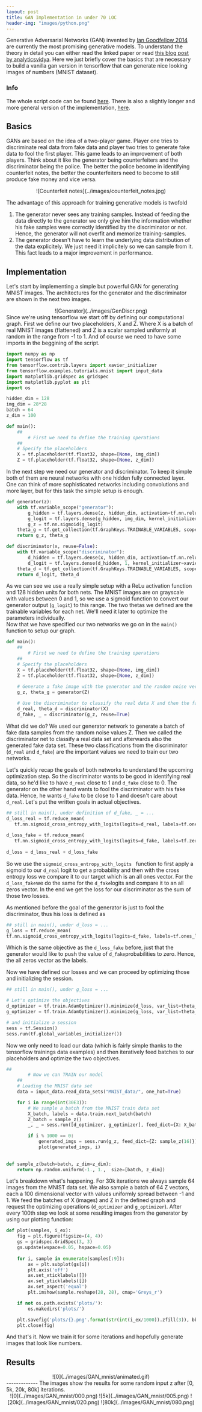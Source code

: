 ```yaml
---
layout: post
title: GAN Implementation in under 70 LOC
header-img: "images/python.png"
---
```



Generative Adversarial Networks (GAN) invented by [Ian Goodfellow 2014](https://arxiv.org/abs/1406.2661) are currently the most promising generative models. To understand the theory in detail you can either read the linked paper or read [this blog post by analyticsvidya](https://www.analyticsvidhya.com/blog/2017/06/introductory-generative-adversarial-networks-gans/). Here we just briefly cover the basics that are necessary to build a vanilla gan version in tensorflow that can generate nice looking images of numbers (MNIST dataset). 

### Info
The whole script code can be found [here](https://github.com/leox1v/GAN/blob/master/vanilla_gan/simple/gan_vanilla.py). There is also a slightly longer and more general version of the implementation, [here](https://github.com/leox1v/GAN/tree/master/vanilla_gan). 

## Basics
GANs are based on the idea of a two-player game. Player one tries to discriminate real data from fake data and player two tries to generate fake data to fool the first player. This game leads to an improvement of both players. Think about it like the generator being counterfeiters and the discriminator being the police. The better the police become in identifying counterfeit notes, the better the counterfeiters need to become to still produce fake money and vice versa. 

<center>![Counterfeit notes](../images/counterfeit_notes.jpg) </center>

The advantage of this approach for training generative models is twofold  
1. The generator never sees any training samples. Instead of feeding the data directly to the generator we only give him the information whether his fake samples were correctly identified by the discriminator or not. Hence, the generator will not overfit and memorize training-samples.  
2. The generator doesn't have to learn the underlying data distribution of the data explicitely. We just need it implicitely so we can sample from it. This fact leads to a major improvement in performance.

## Implementation
Let's start by implementing a simple but powerful GAN for generating MNIST images. The architectures for the generator and the discriminator are shown in the next two images.  
<center> ![Generator](../images/GenDiscr.png) </center>
Since we're using tensorflow we start off by defining our computational graph. First we define our two placeholders, X and Z. Where X is a batch of real MNIST images (flattened) and Z is a scalar sampled uniformly at random in the range from -1 to 1. And of course we need to have some imports in the beggining of the script.

```python
import numpy as np
import tensorflow as tf
from tensorflow.contrib.layers import xavier_initializer
from tensorflow.examples.tutorials.mnist import input_data
import matplotlib.gridspec as gridspec
import matplotlib.pyplot as plt
import os

hidden_dim = 128
img_dim = 28*28
batch = 64
z_dim = 100

def main():  
    ##
        # First we need to define the training operations
    ##
    # Specify the placeholders
    X = tf.placeholder(tf.float32, shape=[None, img_dim])
    Z = tf.placeholder(tf.float32, shape=[None, z_dim])
```

In the next step we need our generator and discriminator. To keep it simple both of them are neural networks with one hidden fully connected layer. One can think of more sophisticated networks including convolutions and more layer, but for this task the simple setup is enough. 

```python
def generator(z):
    with tf.variable_scope("generator"):
        g_hidden = tf.layers.dense(z, hidden_dim, activation=tf.nn.relu, kernel_initializer=xavier_initializer(), name="G1")
        g_logit = tf.layers.dense(g_hidden, img_dim, kernel_initializer=xavier_initializer(), name="G2")
        g_z = tf.nn.sigmoid(g_logit)
    theta_g = tf.get_collection(tf.GraphKeys.TRAINABLE_VARIABLES, scope="generator")
    return g_z, theta_g

def discriminator(x, reuse=False):
    with tf.variable_scope("discriminator"):
        d_hidden = tf.layers.dense(x, hidden_dim, activation=tf.nn.relu, kernel_initializer=xavier_initializer(), reuse=reuse, name="D1")
        d_logit = tf.layers.dense(d_hidden, 1, kernel_initializer=xavier_initializer(), reuse=reuse, name="D2")
    theta_d = tf.get_collection(tf.GraphKeys.TRAINABLE_VARIABLES, scope="discriminator")
    return d_logit, theta_d
```
As we can see we use a really simple setup with a ReLu activation function and 128 hidden units for both nets. The MNIST images are on grayscale with values between 0 and 1, so we use a sigmoid function to convert our generator output (```g_logit```) to this range. The two thetas we defined are the trainable variables for each net. We'll need it later to optimize the parameters individually.  
Now that we have specified our two networks we go on in the ```main()``` function to setup our graph.

```python
def main():  
    ##
        # First we need to define the training operations
    ##
    # Specify the placeholders
    X = tf.placeholder(tf.float32, shape=[None, img_dim])
    Z = tf.placeholder(tf.float32, shape=[None, z_dim])
    
    # Generate a fake image with the generator and the random noise vector z
    g_z, theta_g = generator(Z)

    # Use the discriminator to classify the real data X and then the fake data g_z
    d_real, theta_d = discriminator(X)
    d_fake, _ = discriminator(g_z, reuse=True)

```

What did we do? We used our generator network to generate a batch of fake data samples from the random noise values Z. Then we called the discriminator net to classify a real data set and afterwards also the generated fake data set. These two classifications from the discriminator (```d_real``` and ```d_fake```) are the important values we need to train our two networks. 

Let's quickly recap the goals of both networks to understand the upcoming optimization step. So the discriminator wants to be good in identifying real data, so he'd like to have ```d_real``` close to 1 and ```d_fake``` close to 0. The generator on the other hand wants to fool the discriminator with his fake data. Hence, he wants ```d_fake``` to be close to 1 and doesn't care about ```d_real```. Let's put the written goals in actual objectives.

 ```python 
## still in main(), under definition of d_fake, _ = ...
d_loss_real = tf.reduce_mean(
    tf.nn.sigmoid_cross_entropy_with_logits(logits=d_real, labels=tf.ones_like(d_real)))
    
d_loss_fake = tf.reduce_mean(
	tf.nn.sigmoid_cross_entropy_with_logits(logits=d_fake, labels=tf.zeros_like(d_fake)))
	
d_loss = d_loss_real + d_loss_fake  
 ```
 So we use the ```sigmoid_cross_entropy_with_logits ``` function to first apply a sigmoid to our ```d_real``` logit to get a probability and then with the cross entropy loss we compare it to our target which is an all ones vector. For the ```d_loss_fake```we do the same for the ```d_fake```logits and compare it to an all zeros vector. In the end we get the loss for our discriminator as the sum of those two losses.
 
 As mentioned before the goal of the generator is just to fool the discriminator, thus his loss is defined as 
 
```python
## still in main(), under d_loss = ...
g_loss = tf.reduce_mean(
tf.nn.sigmoid_cross_entropy_with_logits(logits=d_fake, labels=tf.ones_like(d_fake)))
```

Which is the same objective as the ```d_loss_fake``` before, just that the generator would like to push the value of ```d_fake```probabilities to zero. Hence, the all zeros vector as the labels.

Now we have defined our losses and we can proceed by optimizing those and initializing the session.

```python
## still in main(), under g_loss = ...

# Let's optimize the objectives
d_optimizer = tf.train.AdamOptimizer().minimize(d_loss, var_list=theta_d)
g_optimizer = tf.train.AdamOptimizer().minimize(g_loss, var_list=theta_g)

# and initialize a session
sess = tf.Session()
sess.run(tf.global_variables_initializer())
```

Now we only need to load our data (which is fairly simple thanks to the tensorflow trainings data examples) and then iteratively feed batches to our placeholders and optimize the two objectives.

```python
##
        # Now we can TRAIN our model
    ##
    # Loading the MNIST data set
    data = input_data.read_data_sets("MNIST_data/", one_hot=True)

    for i in range(int(30E3)):
        # We sample a batch from the MNIST train data set
        X_batch, labels = data.train.next_batch(batch)
        Z_batch = sample_z()
        _, _ = sess.run([d_optimizer, g_optimizer], feed_dict={X: X_batch, Z: Z_batch})

        if i % 1000 == 0:
            generated_imgs = sess.run(g_z, feed_dict={Z: sample_z(16)})
            plot(generated_imgs, i)
            
            
def sample_z(batch=batch, z_dim=z_dim):
	return np.random.uniform(-1., 1.,  size=[batch, z_dim])

```
Let's breakdown what's happening. For 30k iterations we always sample 64 images from the MNIST data set. We also sample a batch of 64 Z vectors, each a 100 dimensional vector with values uniformly spread between -1 and 1. We feed the batches of X (images) and Z in the defined graph and request the optimizing operations (```d_optimizer``` and ```g_optimizer```). After every 100th step we look at some resulting images from the generator by using our plotting function:

``` python
def plot(samples, i_ex):
    fig = plt.figure(figsize=(4, 4))
    gs = gridspec.GridSpec(3, 3)
    gs.update(wspace=0.05, hspace=0.05)
    
    for i, sample in enumerate(samples[:9]):
        ax = plt.subplot(gs[i])
        plt.axis('off')
        ax.set_xticklabels([])
        ax.set_yticklabels([])
        ax.set_aspect('equal')
        plt.imshow(sample.reshape(28, 28), cmap='Greys_r')

    if not os.path.exists('plots/'):
        os.makedirs('plots/')

    plt.savefig('plots/{}.png'.format(str(int(i_ex/1000)).zfill(3)), bbox_inches='tight')
    plt.close(fig)
```

And that's it. Now we train it for some iterations and hopefully generate images that look like numbers. 

## Results
<center>![0](../images/GAN_mnist/animated.gif) </center>
-------------
The images show the results for some random input z after [0, 5k, 20k, 80k] iterations.
<center>
![0](../images/GAN_mnist/000.png) ![5k](../images/GAN_mnist/005.png) ![20k](../images/GAN_mnist/020.png) ![80k](../images/GAN_mnist/080.png) 
</center>






 
